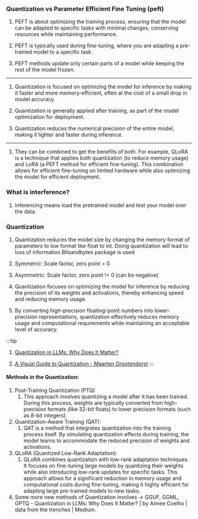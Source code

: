 ### **Quantization vs Parameter Efficient Fine Tuning (peft)**

1. PEFT is about optimizing the training process, ensuring that the model can be adapted to specific tasks with minimal changes, conserving resources while maintaining performance.

2. PEFT is typically used during fine-tuning, where you are adapting a pre-trained model to a specific task.

3. PEFT methods update only certain parts of a model while keeping the rest of the model frozen.

---------------------------------------------------------------------------------------------------------------------
1. Quantization is focused on optimizing the model for inference by making it faster and more memory-efficient, often at the cost of a small drop in model accuracy.

2. Quantization is generally applied after training, as part of the model optimization for deployment.

3. Quantization reduces the numerical precision of the entire model, making it lighter and faster during inference.

----------------------------------------------------------------------------------------------------------------------- 

1. They can be combined to get the benefits of both. For example, QLoRA is a technique that applies both quantization (to reduce memory usage) and LoRA (a PEFT method for efficient fine-tuning). This combination allows for efficient fine-tuning on limited hardware while also optimizing the model for efficient deployment. 

### **What is interference?**

1. Inferencing means load the pretrained model and test your model over the data.

### **Quantization**

1. Quantization reduces the model size by changing the memory format of parameters to low format like float to int. Doing quantization will lead to loss of information.Bitsandbytes package is used

2. Symmetric: Scale factor, zero point = 0

3. Asymmetric: Scale factor, zero point != 0 (can be negative)

4. Quantization focuses on optimizing the model for inference by reducing the precision of its weights and activations, thereby enhancing speed and reducing memory usage.

5. By converting high-precision floating-point numbers into lower-precision representations, quantization effectively reduces memory usage and computational requirements while maintaining an acceptable level of accuracy.

:::tip 
1. [Quantization in LLMs: Why Does It Matter?](https://medium.com/data-from-the-trenches/quantization-in-llms-why-does-it-matter-7c32d2513c9e)

2. [A Visual Guide to Quantization - Maarten Grootendorst](https://www.maartengrootendorst.com/blog/quantization/)
:::

#### **Methods in the Quantization:**

1. Post-Training Quantization (PTQ)
     1. This approach involves quantizing a model after it has been trained.  During this process, weights are typically converted from high-precision formats (like 32-bit floats) to lower precision formats (such as 8-bit integers).  
2. Quantization-Aware Training (QAT):
     1. QAT is a method that integrates quantization into the training process itself. By simulating quantization effects during training, the model learns to accommodate the reduced precision of weights and activations.
3. QLoRA (Quantized Low-Rank Adaptation):  
     1. QLoRA combines quantization with low-rank adaptation techniques. It focuses on fine-tuning large models by quantizing their weights while also introducing low-rank updates for specific tasks. This approach allows for a significant reduction in memory usage and computational costs during fine-tuning, making it highly efficient for adapting large pre-trained models to new tasks.
4. Some more new methods of Quantization involves -> GGUF, GGML, GPTQ - Quantization in LLMs: Why Does It Matter? | by Aimee Coelho | data from the trenches | Medium.